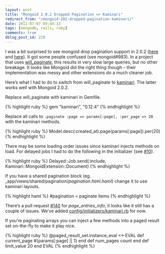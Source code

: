 ```yaml
---
layout: post
title: "Mongoid 2.0.2 Dropped Pagination => Kaminari"
redirect_from: "/mongoid-202-dropped-pagination-kaminari/"
date: 2011-07-07 09:44:13
tags: [mongodb, rails, ruby]
comments: true
dblog_post_id: 228
---
```

I was a bit surprised to see mongoid drop pagination support in 2.0.2 ([here](https://github.com/mongoid/mongoid/commit/087c95aa706e4df50a6db0f302c42dd815df8b34) and [here](https://github.com/mongoid/mongoid/commit/f7f66f2345336ecc361ca27bbfa8f8a25443587f)). It got some people confused (see mongoid#983). In a project that uses [will_paginate](https://github.com/mislav/will_paginate), this results in very slow large queries, but no other breakage. It looks like Mongoid did the right thing though – their implementation was messy and other extensions do a much cleaner job.

Here’s what I had to do to switch from will_paginate to [kaminari](https://github.com/amatsuda/kaminari). The latter works well with Mongoid 2.0.2.

Replace will_paginate with kaminari in Gemfile.

{% highlight ruby %}
gem "kaminari", "0.12.4"
{% endhighlight %}

Replace all calls to `.paginate :page => params[:page], :per_page => 20` with the kaminari methods.

{% highlight ruby %}
Model.desc(:created_at).page(params[:page]).per(20)
{% endhighlight %}

There may be some loading order issues since kaminari injects methods on load. For delayed jobs I had to do the following in the initializer (see [#10](https://github.com/collectiveidea/delayed_job_mongoid/issues/10)).

{% highlight ruby %}
Delayed::Job.send(:include, Kaminari::MongoidExtension::Document)
{% endhighlight %}

If you have a shared pagination block (eg. _app/views/shared/pagination/_pagination.html.haml_) change it to use kaminari layouts.

{% highlight haml %}
#pagination
  = paginate items
{% endhighlight %}

There’s a pull request [#140](https://github.com/amatsuda/kaminari/pull/140/) for _page_entries_info_, it looks like it still has a couple of issues. We’ve added [config/initializers/kaminari.rb](https://gist.github.com/dblock/1111587) for now.

If you’re paginating arrays you can inject a few methods into a paged result set on-the-fly to make it play nice.

{% highlight ruby %}
@paged_result_set.instance_eval <<-EVAL
  def current_page
    #{params[:page] || 1}
  end
  def num_pages
    count
  end
  def limit_value
    20
  end
EVAL
{% endhighlight %}
